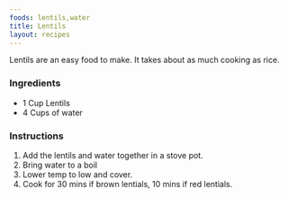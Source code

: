 ```yaml
---
foods: lentils,water
title: Lentils
layout: recipes
---
```


Lentils are an easy food to make.  It takes about as much cooking as rice.

### Ingredients
- 1 Cup Lentils
- 4 Cups of water

### Instructions
1. Add the lentils and water together in a stove pot.
2. Bring water to a boil
3. Lower temp to low and cover.
4. Cook for 30 mins if brown lentials, 10 mins if red lentials. 

